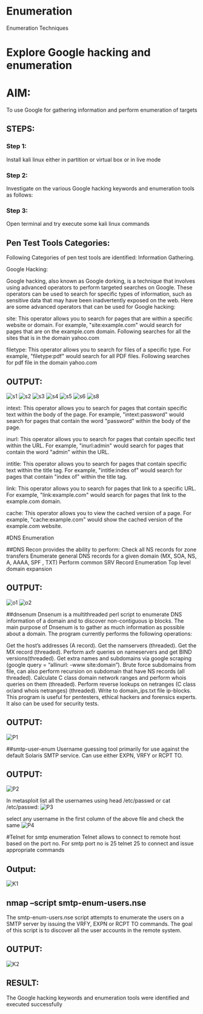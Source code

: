 # Enumeration
Enumeration Techniques

# Explore Google hacking and enumeration 

# AIM:

To use Google for gathering information and perform enumeration of targets

## STEPS:

### Step 1:

Install kali linux either in partition or virtual box or in live mode

### Step 2:

Investigate on the various Google hacking keywords and enumeration tools as follows:


### Step 3:
Open terminal and try execute some kali linux commands

## Pen Test Tools Categories:  

Following Categories of pen test tools are identified:
Information Gathering.

Google Hacking:

Google hacking, also known as Google dorking, is a technique that involves using advanced operators to perform targeted searches on Google. These operators can be used to search for specific types of information, such as sensitive data that may have been inadvertently exposed on the web. Here are some advanced operators that can be used for Google hacking:

site: This operator allows you to search for pages that are within a specific website or domain. For example, "site:example.com" would search for pages that are on the example.com domain.
Following searches for all the sites that is in the domain yahoo.com

filetype: This operator allows you to search for files of a specific type. For example, "filetype:pdf" would search for all PDF files.
Following searches for pdf file in the domain yahoo.com

## OUTPUT:
![s1](https://github.com/Sharmilasha/Enumeration/assets/94506182/906bd6cc-a0fe-410e-8383-febbfe41128b)
![s2](https://github.com/Sharmilasha/Enumeration/assets/94506182/4ed66c90-3e48-43a6-a9bd-1244038b1857)
![s3](https://github.com/Sharmilasha/Enumeration/assets/94506182/0a1c55fc-564b-4083-85e6-4a99848e0fcd)
![s4](https://github.com/Sharmilasha/Enumeration/assets/94506182/58fd2940-a7f9-419c-a077-fea149b65e2d)
![s5](https://github.com/Sharmilasha/Enumeration/assets/94506182/79115fd8-21c5-4d29-bf14-63eb3d057370)
![s6](https://github.com/Sharmilasha/Enumeration/assets/94506182/307553ef-088b-46c8-8e2d-7a1546ef58d7)
![s8](https://github.com/Sharmilasha/Enumeration/assets/94506182/c9c7562c-3930-4a1e-a78d-4bfc9bc26423)





intext: This operator allows you to search for pages that contain specific text within the body of the page. For example, "intext:password" would search for pages that contain the word "password" within the body of the page.


inurl: This operator allows you to search for pages that contain specific text within the URL. For example, "inurl:admin" would search for pages that contain the word "admin" within the URL.

intitle: This operator allows you to search for pages that contain specific text within the title tag. For example, "intitle:index of" would search for pages that contain "index of" within the title tag.

link: This operator allows you to search for pages that link to a specific URL. For example, "link:example.com" would search for pages that link to the example.com domain.

cache: This operator allows you to view the cached version of a page. For example, "cache:example.com" would show the cached version of the example.com website.

 
#DNS Enumeration


##DNS Recon
provides the ability to perform:
Check all NS records for zone transfers
Enumerate general DNS records for a given domain (MX, SOA, NS, A, AAAA, SPF , TXT)
Perform common SRV Record Enumeration
Top level domain expansion
## OUTPUT:
 ![o1](https://github.com/Sharmilasha/Enumeration/assets/94506182/158c924a-c615-4257-bd9a-4048f219fc38)
 ![o2](https://github.com/Sharmilasha/Enumeration/assets/94506182/80f59720-f379-407e-ba2c-58056c8bcb4d)














##dnsenum
Dnsenum is a multithreaded perl script to enumerate DNS information of a domain and to discover non-contiguous ip blocks. The main purpose of Dnsenum is to gather as much information as possible about a domain. The program currently performs the following operations:

Get the host’s addresses (A record).
Get the namservers (threaded).
Get the MX record (threaded).
Perform axfr queries on nameservers and get BIND versions(threaded).
Get extra names and subdomains via google scraping (google query = “allinurl: -www site:domain”).
Brute force subdomains from file, can also perform recursion on subdomain that have NS records (all threaded).
Calculate C class domain network ranges and perform whois queries on them (threaded).
Perform reverse lookups on netranges (C class or/and whois netranges) (threaded).
Write to domain_ips.txt file ip-blocks.
This program is useful for pentesters, ethical hackers and forensics experts. It also can be used for security tests.

## OUTPUT:

![P1](https://github.com/Sharmilasha/Enumeration/assets/94506182/66c3846d-712e-4889-ba9e-ca1d720aa97a)



##smtp-user-enum
Username guessing tool primarily for use against the default Solaris SMTP service. Can use either EXPN, VRFY or RCPT TO.

## OUTPUT:
![P2](https://github.com/Sharmilasha/Enumeration/assets/94506182/e0e7df20-8def-4a9f-9bb8-f9a3eb32b373)

In metasploit list all the usernames using head /etc/passwd or cat /etc/passwd:
![P3](https://github.com/Sharmilasha/Enumeration/assets/94506182/5ccbc2d0-aedd-41ba-9c12-f47d9fc5458b)


select any username in the first column of the above file and check the same
![P4](https://github.com/Sharmilasha/Enumeration/assets/94506182/b886dec1-e0c1-4ef3-9367-c85b7a5baabc)



#Telnet for smtp enumeration
Telnet allows to connect to remote host based on the port no. For smtp port no is 25
telnet <host address> 25 to connect
and issue appropriate commands
  
 ## Output:
 ![K1](https://github.com/Sharmilasha/Enumeration/assets/94506182/93b678e2-cf19-4533-92d0-e168dd1b6273)




 
  
  

## nmap –script smtp-enum-users.nse <hostname>

The smtp-enum-users.nse script attempts to enumerate the users on a SMTP server by issuing the VRFY, EXPN or RCPT TO commands. The goal of this script is to discover all the user accounts in the remote system.


## OUTPUT:
![K2](https://github.com/Sharmilasha/Enumeration/assets/94506182/f54f3b64-4c62-4f6a-9767-288496650058)



## RESULT:
The Google hacking keywords and enumeration tools were identified and executed successfully

